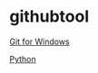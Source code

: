 # githubtool

[Git for Windows](https://github.com/git-for-windows/git/releases/download/v2.20.1.windows.1/Git-2.20.1-64-bit.exe)

[Python](https://www.python.org/ftp/python/3.7.2/python-3.7.2.exe)

